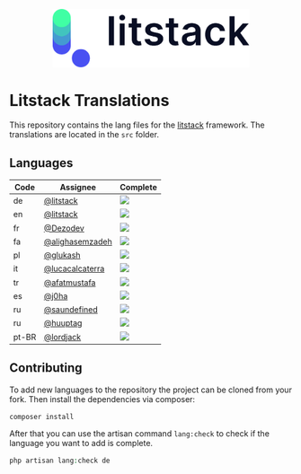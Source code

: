 <p align="center">
    <img width="350px" style="max-width:100%;" src="https://raw.githubusercontent.com/litstack/art/master/logo/png/litstack_logo.png">
</p>

# Litstack Translations

This repository contains the lang files for the [litstack](https://litstack.io)
framework. The translations are located in the `src` folder.

## Languages

<div class="languages-start"></div>

| Code | Assignee                                 | Complete                                                     |
| ---- | ---------------------------------------- | ------------------------------------------------------------ |
| de   | [@litstack](https://github.com/litstack) | <img src="https://img.shields.io/badge/-complete-%239ff2ae"> |
| en   | [@litstack](https://github.com/litstack) | <img src="https://img.shields.io/badge/-complete-%239ff2ae"> |
| fr   | [@Dezodev](https://github.com/Dezodev) | <img src="https://img.shields.io/badge/-complete-%239ff2ae"> |
| fa   | [@alighasemzadeh](https://github.com/alighasemzadeh) | <img src="https://img.shields.io/badge/-complete-%239ff2ae"> |
| pl   | [@glukash](https://github.com/glukash) | <img src="https://img.shields.io/badge/-complete-%239ff2ae"> |
| it   | [@lucacalcaterra](https://github.com/lucacalcaterra) | <img src="https://img.shields.io/badge/-complete-%239ff2ae"> |
| tr   | [@afatmustafa](https://github.com/afatmustafa) | <img src="https://img.shields.io/badge/-complete-%239ff2ae"> |
| es   | [@j0ha](https://github.com/j0ha) | <img src="https://img.shields.io/badge/-complete-%239ff2ae"> |
| ru   | [@saundefined](https://github.com/saundefined) | <img src="https://img.shields.io/badge/-complete-%239ff2ae"> |
| ru   | [@huuptag](https://github.com/huuptag) | <img src="https://img.shields.io/badge/-complete-%239ff2ae"> |
| pt-BR   | [@lordjack](https://github.com/lordjack) | <img src="https://img.shields.io/badge/-1%20missing-%23f67693"> |

<div class="languages-end"></div>

## Contributing

To add new languages to the repository the project can be cloned from your fork.
Then install the dependencies via composer:

```shell
composer install
```

After that you can use the artisan command `lang:check` to check if the language
you want to add is complete.

```php
php artisan lang:check de
```
